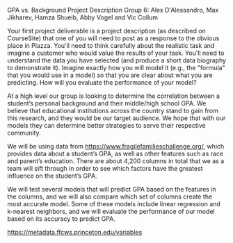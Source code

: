 GPA vs. Background Project Description
Group 6: Alex D'Alessandro, Max Jikharev, Hamza Shueib, Abby Vogel and Vic Collum

Your first project deliverable is a project description (as described on CourseSite) that one of you will need to post as a response to the obvious place in Piazza.  You'll need to think carefully about the realistic task and imagine a customer who would value the results of your task.  You'll need to understand the data you have selected (and produce a short data biography to demonstrate it).  Imagine exactly how you will model it (e.g., the "formula" that you would use in a model) so that you are clear about what you are predicting.  How will you evaluate the performance of your model?


At a high level our group is looking to determine the correlation between a student’s personal background and their middle/high school GPA. We believe that educational institutions across the country stand to gain from this research, and they would be our target audience. We hope that with our models they can determine better strategies to serve their respective community. 


We will be using data from https://www.fragilefamilieschallenge.org/, which provides data about a student’s GPA, as well as other features such as race and parent’s education. There are about 4,200 columns in total that we as a team will sift through in order to see which factors have the greatest influence on the student’s GPA.


We will test several models that will predict GPA based on the features in the columns, and we will also compare which set of columns create the most accurate model. Some of these models include linear regression and k-nearest neighbors, and we will evaluate the performance of our model based on its accuracy to predict GPA.


https://metadata.ffcws.princeton.edu/variables
